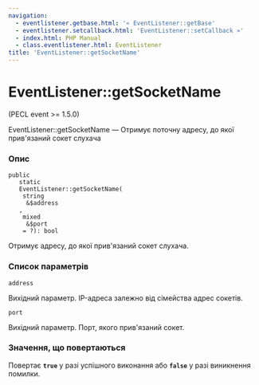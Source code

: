 ```yaml
---
navigation:
  - eventlistener.getbase.html: '« EventListener::getBase'
  - eventlistener.setcallback.html: 'EventListener::setCallback »'
  - index.html: PHP Manual
  - class.eventlistener.html: EventListener
title: 'EventListener::getSocketName'
---
```

# EventListener::getSocketName

(PECL event >= 1.5.0)

EventListener::getSocketName — Отримує поточну адресу, до якої прив'язаний сокет слухача

### Опис

```methodsynopsis
public
   static
   EventListener::getSocketName(
    string
     &$address
   , 
    mixed
     &$port
    = ?): bool
```

Отримує адресу, до якої прив'язаний сокет слухача.

### Список параметрів

`address`

Вихідний параметр. IP-адреса залежно від сімейства адрес сокетів.

`port`

Вихідний параметр. Порт, якого прив'язаний сокет.

### Значення, що повертаються

Повертає **`true`** у разі успішного виконання або **`false`** у разі виникнення помилки.
